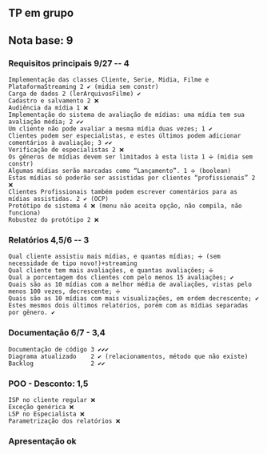 ## TP em grupo

## Nota base: 9

### Requisitos principais 9/27 -- 4
	Implementação das classes Cliente, Serie, Midia, Filme e PlataformaStreaming 2 ✔ (midia sem constr)
	Carga de dados 2 (lerArquivosFilme) ✔
	Cadastro e salvamento 2 ❌ 
	Audiência da mídia 1 ❌ 
	Implementação do sistema de avaliação de mídias: uma mídia tem sua avaliação média; 2 ✔✔
	Um cliente não pode avaliar a mesma mídia duas vezes; 1 ✔
	Clientes podem ser especialistas, e estes últimos podem adicionar comentários à avaliação; 3 ✔✔
	Verificação de especialistas 2 ❌ 
	Os gêneros de mídias devem ser limitados à esta lista 1 ➗ (midia sem constr)
	Algumas mídias serão marcadas como “Lançamento”. 1 ➗ (boolean)
	Estas mídias só poderão ser assistidas por clientes “profissionais” 2 ❌
	Clientes Profissionais também podem escrever comentários para as mídias assistidas. 2 ✔ (OCP)
	Protótipo de sistema 4 ❌ (menu não aceita opção, não compila, não funciona)
	Robustez do protótipo 2 ❌

### Relatórios 4,5/6 -- 3
	Qual cliente assistiu mais mídias, e quantas mídias; ➗ (sem necessidade de tipo novo!)+streaming
	Qual cliente tem mais avaliações, e quantas avaliações; ➗
	Qual a porcentagem dos clientes com pelo menos 15 avaliações; ✔
	Quais são as 10 mídias com a melhor média de avaliações, vistas pelo menos 100 vezes, decrescente; ➗
	Quais são as 10 mídias com mais visualizações, em ordem decrescente; ✔
	Estes mesmos dois últimos relatórios, porém com as mídias separadas por gênero. ✔
	
### Documentação 6/7 - 3,4
	Documentação de código 3 ✔✔✔
	Diagrama atualizado    2 ✔ (relacionamentos, método que não existe)
	Backlog 			   2 ✔✔	
	
### POO - Desconto: 1,5
	ISP no cliente regular ❌
	Exceção genérica ❌
	LSP no Especialista ❌
	Parametrização dos relatórios ❌
	

### Apresentação ok


	